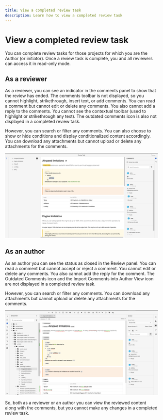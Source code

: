 ```yaml
---
title: View a completed review task
description: Learn how to view a completed review task
---
```


# View a completed review task

You can complete review tasks for those projects for which you are the Author (or initiator). Once a review task is complete, you and all reviewers can access it in read-only mode.

## As a reviewer

As a reviewer, you can see an indicator in the comments panel to show that the review has ended. The comments toolbar is not displayed, so you cannot highlight, strikethrough, insert text, or add comments. You can read a comment but cannot edit or delete any comments. You also cannot add a reply to the comments. You cannot see the contextual toolbar (used to highlight or strikethrough any text). The outdated comments icon is also not displayed in a completed review task.

However, you can search or filter any comments. You can also choose to show or hide conditions and display conditionalized content accordingly. You can download any attachments but cannot upload or delete any attachments for the comments.

<img src="images/complete-task-reviewer.png" alt="completed review task reviewer" width=800> 


 
## As an author

As an author you can see the status as closed in the Review panel. You can read a comment but cannot accept or reject a comment. You cannot edit or delete any comments. You also cannot add the reply for the comment. The Outdated Comments icon and the Import Comments into Author View icon are not displayed in a completed review task.

However, you can search or filter any comments. You can download any attachments but cannot upload or delete any attachments for the comments.

<img src="images/completed-task-author.png" alt=" completed review task author" width=800>

So, both as a reviewer or an author you can view the reviewed content along with the comments, but you cannot make any changes in a completed review task.

